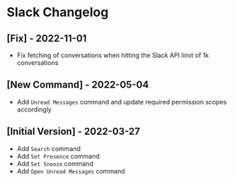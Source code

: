 # Slack Changelog

## [Fix] - 2022-11-01

- Fix fetching of conversations when hitting the Slack API limit of 1k conversations

## [New Command] - 2022-05-04

- Add `Unread Messages` command and update required permission scopes accordingly

## [Initial Version] - 2022-03-27

- Add `Search` command
- Add `Set Presence` command
- Add `Set Snooze` command
- Add `Open Unread Messages` command
